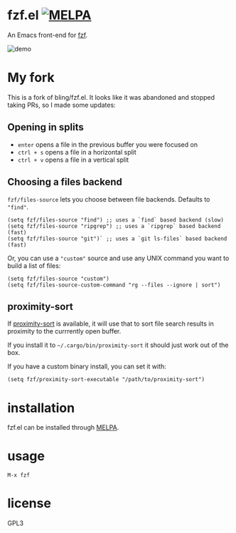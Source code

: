 # fzf.el [![MELPA](https://melpa.org/packages/fzf-badge.svg)](https://melpa.org/#/fzf)

An Emacs front-end for [fzf][1].

![demo](https://cloud.githubusercontent.com/assets/306502/12380684/ca0a6648-bd46-11e5-9091-841b282874e4.gif)

# My fork

This is a fork of bling/fzf.el. It looks like it was abandoned and stopped taking PRs, so I made some updates:

## Opening in splits

* `enter` opens a file in the previous buffer you were focused on
* `ctrl + s` opens a file in a horizontal split
* `ctrl + v` opens a file in a vertical split

## Choosing a files backend

`fzf/files-source` lets you choose between file backends. Defaults to `"find"`.

```elisp
(setq fzf/files-source "find") ;; uses a `find` based backend (slow)
(setq fzf/files-source "ripgrep") ;; uses a `ripgrep` based backend (fast)
(setq fzf/files-source "git")` ;; uses a `git ls-files` based backend (fast)
```

Or, you can use a `"custom"` source and use any UNIX command you want to build a list of files:

```elisp
(setq fzf/files-source "custom")
(setq fzf/files-source-custom-command "rg --files --ignore | sort")
```

## proximity-sort

If [proximity-sort](https://github.com/jonhoo/proximity-sort) is available, it will use that to sort file search results in proximity to the currrently open buffer.

If you install it to `~/.cargo/bin/proximity-sort` it should just work out of the box.

If you have a custom binary install, you can set it with:

```elisp
(setq fzf/proximity-sort-executable "/path/to/proximity-sort")
```

# installation

fzf.el can be installed through [MELPA][2].

# usage

`M-x fzf`

# license

GPL3

[1]: https://github.com/junegunn/fzf
[2]: https://melpa.org
